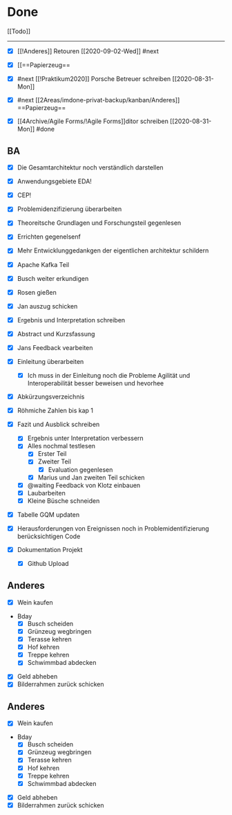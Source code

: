# Done
[[Todo]]

---
- [x] [[!Anderes]] Retouren [[2020-09-02-Wed]] #next
- [x] [[==Papierzeug== 
- [x] #next [[!Praktikum2020]] Porsche Betreuer schreiben [[2020-08-31-Mon]]

- [x] #next [[2Areas/imdone-privat-backup/kanban/Anderes]] ==Papierzeug==
- [x] [[4Archive/Agile Forms/!Agile Forms]]ditor schreiben [[2020-08-31-Mon]] #done

## BA 
- [x] Die Gesamtarchitektur noch verständlich darstellen
- [x] Anwendungsgebiete EDA!
- [x] CEP! 
- [x] Problemidenzifizierung überarbeiten
- [x] Theoreitsche Grundlagen und Forschungsteil gegenlesen
- [x] Errichten gegenelsenf
- [x] Mehr Entwicklunggedankgen der eigentlichen architektur schildern
- [x] Apache Kafka Teil
- [x] Busch weiter erkundigen
- [x] Rosen gießen
- [x] Jan auszug schicken

- [x] Ergebnis und Interpretation schreiben
- [x] Abstract und Kurzsfassung
- [x] Jans Feedback vearbeiten
- [x] Einleitung überarbeiten
	- [x] Ich muss in der Einleitung noch die Probleme Agilität und Interoperabilität besser beweisen und hevorhee
- [x] Abkürzungsverzeichnis
- [x] Röhmiche Zahlen bis kap 1

- [x] Fazit und Ausblick schreiben
	- [x] Ergebnis unter Interpretation verbessern
	- [x] Alles nochmal testlesen
		- [x] Erster Teil 
		- [x] Zweiter Teil
			- [x] Evaluation gegenlesen 
		- [x] Marius und Jan zweiten Teil schicken
	- [x] @waiting Feedback von Klotz einbauen
	- [x] Laubarbeiten
	- [x] Kleine Büsche schneiden
	
- [x] Tabelle GQM updaten
- [x] Herausforderungen von Ereignissen noch in Problemidentifizierung berücksichtigen
Code
- [x] Dokumentation Projekt
	- [x] Github Upload

## Anderes 
- [x] Wein kaufen 
- Bday
	- [x] Busch scheiden 
	- [x] Grünzeug wegbringen
	- [x] Terasse kehren 
	- [x] Hof kehren
	- [x] Treppe kehren
	- [x] Schwimmbad abdecken
	
- [x] Geld abheben
- [x] Bilderrahmen zurück schicken

## Anderes 
- [x] Wein kaufen 
- Bday
	- [x] Busch scheiden 
	- [x] Grünzeug wegbringen
	- [x] Terasse kehren 
	- [x] Hof kehren
	- [x] Treppe kehren
	- [x] Schwimmbad abdecken
	
- [x] Geld abheben
- [x] Bilderrahmen zurück schicken